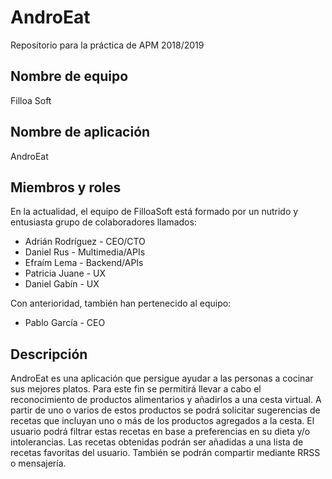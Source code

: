 # AndroEat
Repositorio para la práctica de APM 2018/2019

## Nombre de equipo
  Filloa Soft

## Nombre de aplicación
  AndroEat
  
## Miembros y roles
En la actualidad, el equipo de FilloaSoft está formado por un nutrido y entusiasta grupo de colaboradores llamados:

* Adrián Rodríguez - CEO/CTO
* Daniel Rus - Multimedia/APIs
* Efraím Lema - Backend/APIs
* Patricia Juane - UX
* Daniel Gabín - UX

Con anterioridad, también han pertenecido al equipo:

* Pablo García - CEO

## Descripción
  AndroEat es una aplicación que persigue ayudar a las personas a cocinar sus mejores platos. Para este fin se permitirá llevar a cabo el reconocimiento de productos alimentarios y añadirlos a una cesta virtual. A partir de uno o varios de estos productos se podrá solicitar sugerencias de recetas que incluyan uno o más de los productos agregados a la cesta. El usuario podrá filtrar estas recetas en base a preferencias en su dieta y/o intolerancias. Las recetas obtenidas podrán ser añadidas a una lista de recetas favoritas del usuario. También se podrán compartir mediante RRSS o mensajería.
